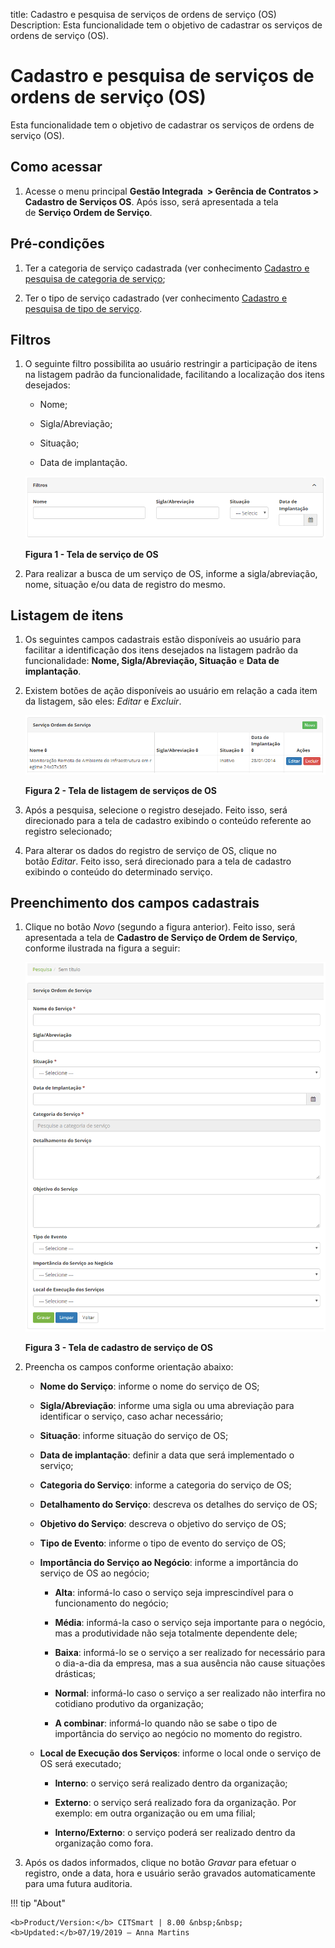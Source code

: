 title: Cadastro e pesquisa de serviços de ordens de serviço (OS)
Description: Esta funcionalidade tem o objetivo de cadastrar os serviços de
ordens de serviço (OS).

# Cadastro e pesquisa de serviços de ordens de serviço (OS)

Esta funcionalidade tem o objetivo de cadastrar os serviços de ordens de serviço
(OS).

Como acessar
----------

1.  Acesse o menu principal **Gestão Integrada  > Gerência de Contratos >
    Cadastro de Serviços OS**. Após isso, será apresentada a tela de **Serviço
    Ordem de Serviço**.

Pré-condições
------------

1.  Ter a categoria de serviço cadastrada (ver conhecimento [Cadastro e pesquisa
    de categoria de
    serviço]();

2.  Ter o tipo de serviço cadastrado (ver conhecimento [Cadastro e pesquisa de
    tipo de
    serviço]().

Filtros
------

1.  O seguinte filtro possibilita ao usuário restringir a participação de itens
    na listagem padrão da funcionalidade, facilitando a localização dos itens
    desejados:

    -   Nome;

    -   Sigla/Abreviação;

    -   Situação;

    -   Data de implantação.

    ![Criar](images/service-1.png)

    **Figura 1 - Tela de serviço de OS**

1.  Para realizar a busca de um serviço de OS, informe a sigla/abreviação, nome,
    situação e/ou data de registro do mesmo.

Listagem de itens
----------------

1.  Os seguintes campos cadastrais estão disponíveis ao usuário para facilitar a
    identificação dos itens desejados na listagem padrão da
    funcionalidade: **Nome, Sigla/Abreviação, Situação** e **Data de
    implantação**.

2.  Existem botões de ação disponíveis ao usuário em relação a cada item da
    listagem, são eles: *Editar* e *Excluir*.

    ![Criar](images/service-2.png)
    
    **Figura 2 - Tela de listagem de serviços de OS**

1.  Após a pesquisa, selecione o registro desejado. Feito isso, será direcionado
    para a tela de cadastro exibindo o conteúdo referente ao registro
    selecionado;

2.  Para alterar os dados do registro de serviço de OS, clique no
    botão *Editar*. Feito isso, será direcionado para a tela de cadastro
    exibindo o conteúdo do determinado serviço.

Preenchimento dos campos cadastrais
----------------------------------

1.  Clique no botão *Novo* (segundo a figura anterior). Feito isso, será
    apresentada a tela de **Cadastro de Serviço de Ordem de Serviço**, conforme
    ilustrada na figura a seguir:

    ![Criar](images/service-3.png)
    
    **Figura 3 - Tela de cadastro de serviço de OS**

1.  Preencha os campos conforme orientação abaixo:

    -   **Nome do Serviço**: informe o nome do serviço de OS;

    -   **Sigla/Abreviação**: informe uma sigla ou uma abreviação para identificar o
    serviço, caso achar necessário;

    -   **Situação**: informe situação do serviço de OS;

    -   **Data de implantação**: definir a data que será implementado o serviço;

    -   **Categoria do Serviço**: informe a categoria do serviço de OS;

    -   **Detalhamento do Serviço**: descreva os detalhes do serviço de OS;

    -   **Objetivo do Serviço**: descreva o objetivo do serviço de OS;

    -   **Tipo de Evento**: informe o tipo de evento do serviço de OS;

    -   **Importância do Serviço ao Negócio**: informe a importância do serviço de
    OS ao negócio;

        -   **Alta**: informá-lo caso o serviço seja imprescindível para o
        funcionamento do negócio;

        -   **Média**: informá-la caso o serviço seja importante para o negócio, mas
        a produtividade não seja totalmente dependente dele;

        -   **Baixa**: informá-lo se o serviço a ser realizado for necessário para o
        dia-a-dia da empresa, mas a sua ausência não cause situações drásticas;

        -   **Normal**: informá-lo caso o serviço a ser realizado não interfira no
        cotidiano produtivo da organização;

        -   **A combinar**: informá-lo quando não se sabe o tipo de importância do
        serviço ao negócio no momento do registro.

    -   **Local de Execução dos Serviços**: informe o local onde o serviço de OS
    será executado;

        -   **Interno**: o serviço será realizado dentro da organização;

        -   **Externo**: o serviço será realizado fora da organização. Por exemplo:
        em outra organização ou em uma filial;

        -   **Interno/Externo**: o serviço poderá ser realizado dentro da
        organização como fora.

1.  Após os dados informados, clique no botão *Gravar* para efetuar o registro,
    onde a data, hora e usuário serão gravados automaticamente para uma futura
    auditoria.


!!! tip "About"

    <b>Product/Version:</b> CITSmart | 8.00 &nbsp;&nbsp;
    <b>Updated:</b>07/19/2019 – Anna Martins
